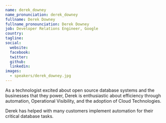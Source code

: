 ```yaml
---
name: derek_downey
name_pronunciation: derek_downey
fullname: Derek Downey
fullname_pronounciation: Derek Downey
job: Developer Relations Engineer, Google
country: 
tagline: 
social:
  website: 
  facebook: 
  twitter: 
  github: 
  linkedin: 
images:
  - speakers/derek_downey.jpg
---
```


As a technologist excited about open source database systems and the businesses that they power, Derek is enthusiastic about efficiency through automation, Operational Visibility, and the adoption of Cloud Technologies.

Derek has helped with many customers implement automation for their critical database tasks.